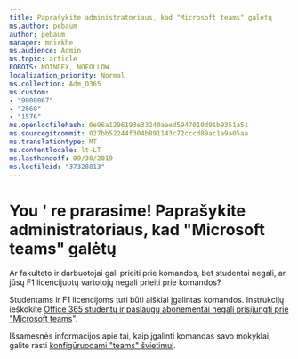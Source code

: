 ```yaml
---
title: Paprašykite administratoriaus, kad "Microsoft teams" galėtų
ms.author: pebaum
author: pebaum
manager: mnirkhe
ms.audience: Admin
ms.topic: article
ROBOTS: NOINDEX, NOFOLLOW
localization_priority: Normal
ms.collection: Adm_O365
ms.custom:
- "9000067"
- "2660"
- "1576"
ms.openlocfilehash: 0e96a1296193e33240aaed5947010d91b9351a51
ms.sourcegitcommit: 027bb52244f304b891143c72cccd89ac1a9a05aa
ms.translationtype: MT
ms.contentlocale: lt-LT
ms.lasthandoff: 09/30/2019
ms.locfileid: "37328813"
---
```

# <a name="youre-missing-out-ask-your-admin-to-enable-microsoft-teams"></a>You ' re prarasime! Paprašykite administratoriaus, kad "Microsoft teams" galėtų

Ar fakulteto ir darbuotojai gali prieiti prie komandos, bet studentai negali, ar jūsų F1 licencijuotų vartotojų negali prieiti prie komandos?

Studentams ir F1 licencijoms turi būti aiškiai įgalintas komandos. Instrukcijų ieškokite [Office 365 studentų ir paslaugų abonementai negali prisijungti prie "Microsoft teams](https://docs.microsoft.com/microsoftteams/troubleshoot/teams-sign-in/office-365-accounts-cannot-sign-in)". 

Išsamesnės informacijos apie tai, kaip įgalinti komandas savo mokyklai, galite rasti [konfigūruodami "teams" švietimui](https://docs.microsoft.com/microsoft-365/education/deploy/set-up-teams-for-education). 